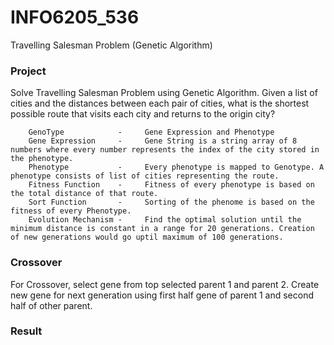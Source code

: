 # INFO6205_536
Travelling Salesman Problem (Genetic Algorithm)

### Project 
Solve Travelling Salesman Problem using Genetic Algorithm.
Given a list of cities and the distances between each pair of cities, what is the shortest possible route that visits each city and returns to the origin city?


        GenoType            -     Gene Expression and Phenotype
        Gene Expression     -     Gene String is a string array of 8 numbers where every number represents the index of the city stored in                                   the phenotype.
        Phenotype  	        -     Every phenotype is mapped to Genotype. A phenotype consists of list of cities representing the route.
        Fitness Function    -     Fitness of every phenotype is based on the total distance of that route.                   	           
        Sort Function       -     Sorting of the phenome is based on the fitness of every Phenotype.
        Evolution Mechanism -     Find the optimal solution until the minimum distance is constant in a range for 20 generations. Creation                                   of new generations would go uptil maximum of 100 generations.



### Crossover
For Crossover, select gene from top selected parent 1 and parent 2. Create new gene for next generation using first half gene of parent 1 and second half of other parent. 

### Result
